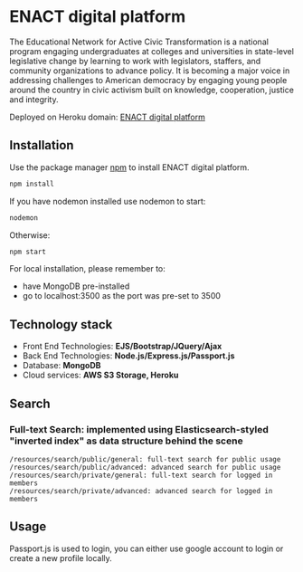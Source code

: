# ENACT digital platform

The Educational Network for Active Civic Transformation is a national program engaging undergraduates at colleges and universities in state-level legislative change by learning to work with legislators, staffers, and community organizations to advance policy. It is becoming a major voice in addressing challenges to American democracy by engaging young people around the country in civic activism built on knowledge, cooperation, justice and integrity.

Deployed on Heroku domain: [ENACT digital platform](https://enact-brandeis.herokuapp.com/)

## Installation

Use the package manager [npm](https://www.npmjs.com/) to install ENACT digital platform.

```bash
npm install
```

If you have nodemon installed use nodemon to start:
```bash
nodemon
```
Otherwise:
```bash
npm start
```

For local installation, please remember to:
- have MongoDB pre-installed
- go to localhost:3500 as the port was pre-set to 3500

## Technology stack

- Front End Technologies: <b>EJS/Bootstrap/JQuery/Ajax</b>
- Back End Technologies: <b>Node.js/Express.js/Passport.js</b>
- Database: <b>MongoDB</b>
- Cloud services: <b>AWS S3 Storage, Heroku</b>

## Search

### Full-text Search: implemented using Elasticsearch-styled "inverted index" as data structure behind the scene
```
/resources/search/public/general: full-text search for public usage
/resources/search/public/advanced: advanced search for public usage
/resources/search/private/general: full-text search for logged in members
/resources/search/private/advanced: advanced search for logged in members
```

## Usage

Passport.js is used to login, you can either use google account to login or create a new profile locally.
